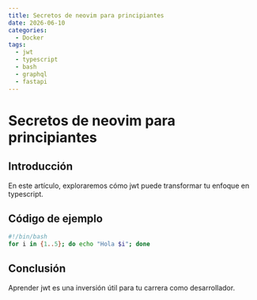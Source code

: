 ```yaml
---
title: Secretos de neovim para principiantes
date: 2026-06-10
categories:
  - Docker
tags:
  - jwt
  - typescript
  - bash
  - graphql
  - fastapi
---
```


# Secretos de neovim para principiantes

## Introducción

En este artículo, exploraremos cómo jwt puede transformar tu enfoque en typescript.

## Código de ejemplo

```bash
#!/bin/bash
for i in {1..5}; do echo "Hola $i"; done
```

## Conclusión

Aprender jwt es una inversión útil para tu carrera como desarrollador.